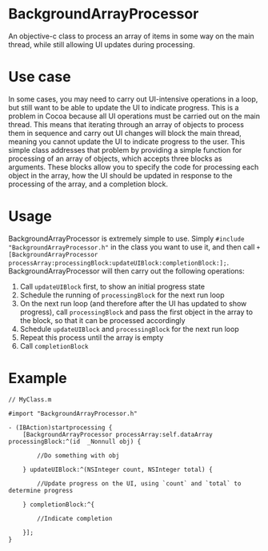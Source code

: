 # BackgroundArrayProcessor
An objective-c class to process an array of items in some way on the main thread, while still allowing UI updates during processing.

# Use case
In some cases, you may need to carry out UI-intensive operations in a loop, but still want to be able to update the UI to indicate progress. This is a problem in Cocoa because all UI operations must be carried out on the main thread. This means that iterating through an array of objects to process them in sequence and carry out UI changes will block the main thread, meaning you cannot update the UI to indicate progress to the user. This simple class addresses that problem by providing a simple function for processing of an array of objects, which accepts three blocks as arguments. These blocks allow you to specify the code for processing each object in the array, how the UI should be updated in response to the processing of the array, and a completion block.

# Usage
BackgroundArrayProcessor is extremely simple to use. Simply `#include "BackgroundArrayProcessor.h"` in the class you want to use it, and then call `+[BackgroundArrayProcessor processArray:processingBlock:updateUIBlock:completionBlock:];`. BackgroundArrayProcessor will then carry out the following operations:
1. Call `updateUIBlock` first, to show an initial progress state
2. Schedule the running of `processingBlock` for the next run loop
3. On the next run loop (and therefore after the UI has updated to show progress), call `processingBlock` and pass the first object in the array to the block, so that it can be processed accordingly
4. Schedule `updateUIBlock` and `processingBlock` for the next run loop
5. Repeat this process until the array is empty
6. Call `completionBlock`

# Example
    // MyClass.m
    
    #import "BackgroundArrayProcessor.h"
    
    - (IBAction)startprocessing {
        [BackgroundArrayProcessor processArray:self.dataArray processingBlock:^(id  _Nonnull obj) {
        
            //Do something with obj
        
        } updateUIBlock:^(NSInteger count, NSInteger total) {
    
            //Update progress on the UI, using `count` and `total` to determine progress

        } completionBlock:^{
        
            //Indicate completion
        
        }];
    }
